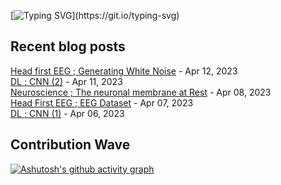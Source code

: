 
[![Typing SVG](https://readme-typing-svg.demolab.com?font=DM+Sans&duration=4000&pause=800&multiline=true&width=435&height=90&lines=Hi%2C+there.;Welcome+to+my+github+page!;Feel+free+to+look+around.)](https://git.io/typing-svg)
## Recent blog posts
[Head first EEG ; Generating White Noise](https://neurai.tistory.com/40) - Apr 12, 2023<br>
[DL ; CNN (2)](https://neurai.tistory.com/39) - Apr 11, 2023<br>
[Neuroscience ; The neuronal membrane at Rest](https://neurai.tistory.com/38) - Apr 08, 2023<br>
[Head First EEG ; EEG Dataset](https://neurai.tistory.com/36) - Apr 07, 2023<br>
[DL ; CNN (1)](https://neurai.tistory.com/35) - Apr 06, 2023<br>

## Contribution Wave
[![Ashutosh's github activity graph](https://github-readme-activity-graph.cyclic.app/graph?username=ez-neurai&theme=nord)](https://github.com/ashutosh00710/github-readme-activity-graph)

<br>
